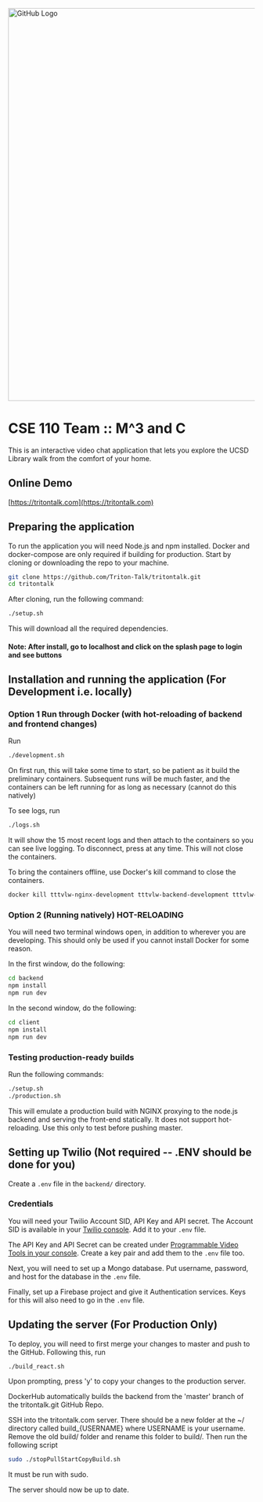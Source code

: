 <img src="https://i.imgur.com/KoEzlLt.jpg" alt="GitHub Logo" width="800"/>

# CSE 110 Team :: M^3 and C

This is an interactive video chat application that lets you explore the UCSD Library walk from the comfort of your home.

## Online Demo
[https://tritontalk.com](https://tritontalk.com)

## Preparing the application 

To run the application you will need Node.js and npm installed. 
Docker and docker-compose are only required if building for production.
Start by cloning or downloading the repo to your machine.

```bash
git clone https://github.com/Triton-Talk/tritontalk.git
cd tritontalk
```

After cloning, run the following command:  
```bash
./setup.sh
```

This will download all the required dependencies.

#### Note: After install, go to localhost and click on the splash page to login and see buttons

## Installation and running the application (For Development i.e. locally)

### Option 1 Run through Docker (with hot-reloading of backend and frontend changes)

Run 
```bash
./development.sh
```

On first run, this will take some time to start, so be patient as it build the preliminary containers. 
Subsequent runs will be much faster, and the containers can be left running for as long as necessary (cannot do this natively)

To see logs, run 
```bash
./logs.sh
```
It will show the 15 most recent logs and then attach to the containers so you can see live logging. 
To disconnect, press <Ctrl-C> at any time. This will not close the containers.

To bring the containers offline, use Docker's kill command to close the containers. 
```bash
docker kill tttvlw-nginx-development tttvlw-backend-development tttvlw-frontend-development
```

### Option 2 (Running natively) HOT-RELOADING

You will need two terminal windows open, in addition to wherever you are developing. This should only be used if you cannot 
install Docker for some reason.

In the first window, do the following: 
```bash
cd backend
npm install
npm run dev 
```

In the second window, do the following: 
```bash
cd client
npm install
npm run dev 
```

### Testing production-ready builds

Run the following commands:

```bash
./setup.sh
./production.sh
```

This will emulate a production build with NGINX proxying to the node.js backend and serving the front-end statically. 
It does not support hot-reloading. Use this only to test before pushing master.

## Setting up Twilio (Not required -- .ENV should be done for you)
Create a `.env` file in the `backend/` directory.

### Credentials

You will need your Twilio Account SID, API Key and API secret. 
The Account SID is available in your [Twilio console](https://www.twilio.com/console).
Add it to your `.env` file.

The API Key and API Secret can be created under [Programmable Video Tools in your console](https://www.twilio.com/console/video/project/api-keys). 
Create a key pair and add them to the `.env` file too.

Next, you will need to set up a Mongo database. Put username, password, and host for the database in the `.env` file.

Finally, set up a Firebase project and give it Authentication services. Keys for this will also need to go in the `.env` file.



## Updating the server (For Production Only)
To deploy, you will need to first merge your changes to master and push to the GitHub. Following this, run 

```bash
./build_react.sh
```

Upon prompting, press 'y' to copy your changes to the production server.

DockerHub automatically builds the backend from the 'master' branch of the tritontalk.git GitHub Repo.

SSH into the tritontalk.com server. 
There should be a new folder at the ~/ directory called build_{USERNAME} where USERNAME is your username.
Remove the old build/ folder and rename this folder to build/. 
Then run the following script

```bash
sudo ./stopPullStartCopyBuild.sh
```

It must be run with sudo.

The server should now be up to date.
